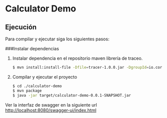 # Calculator Demo


## Ejecución
Para compilar y ejecutar siga los siguientes pasos:

###Instalar dependencias
1. Instalar dependencia en el repositorio maven librería de traceo.
     ```bash
     $ mvn install:install-file -Dfile=tracer-1.0.0.jar -DgroupId=io.corp.calculator -DartifactId=tracer -Dversion=1.0.0 -Dpackaging=jar -DgeneratePom=true
     ```
2. Compilar y ejecutar el proyecto
     ```bash
     $ cd ./calculator-demo
     $ mvn package
     $ java -jar target/calculator-demo-0.0.1-SNAPSHOT.jar
     ```

Ver la interfaz de swagger en la siguiente url  [http://localhost:8080/swagger-ui/index.html](http://localhost:8080/swagger-ui/index.html)
